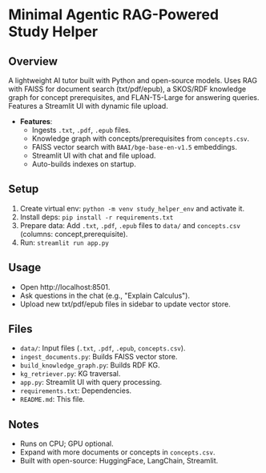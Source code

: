 # Minimal Agentic RAG-Powered Study Helper

## Overview
A lightweight AI tutor built with Python and open-source models. Uses RAG with FAISS for document search (txt/pdf/epub), a SKOS/RDF knowledge graph for concept prerequisites, and FLAN-T5-Large for answering queries. Features a Streamlit UI with dynamic file upload.

- **Features**:
  - Ingests `.txt`, `.pdf`, `.epub` files.
  - Knowledge graph with concepts/prerequisites from `concepts.csv`.
  - FAISS vector search with `BAAI/bge-base-en-v1.5` embeddings.
  - Streamlit UI with chat and file upload.
  - Auto-builds indexes on startup.

## Setup
1. Create virtual env: `python -m venv study_helper_env` and activate it.
2. Install deps: `pip install -r requirements.txt`
3. Prepare data: Add `.txt`, `.pdf`, `.epub` files to `data/` and `concepts.csv` (columns: concept,prerequisite).
4. Run: `streamlit run app.py`

## Usage
- Open http://localhost:8501.
- Ask questions in the chat (e.g., "Explain Calculus").
- Upload new txt/pdf/epub files in sidebar to update vector store.

## Files
- `data/`: Input files (`.txt`, `.pdf`, `.epub`, `concepts.csv`).
- `ingest_documents.py`: Builds FAISS vector store.
- `build_knowledge_graph.py`: Builds RDF KG.
- `kg_retriever.py`: KG traversal.
- `app.py`: Streamlit UI with query processing.
- `requirements.txt`: Dependencies.
- `README.md`: This file.

## Notes
- Runs on CPU; GPU optional.
- Expand with more documents or concepts in `concepts.csv`.
- Built with open-source: HuggingFace, LangChain, Streamlit.